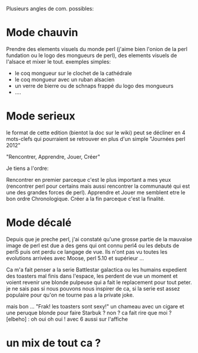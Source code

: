 Plusieurs angles de com. possibles: 

# Mode chauvin

Prendre des elements visuels du monde perl (j'aime bien l'onion de la perl fundation ou le logo des mongueurs de perl), des elements visuels de l'alsace et mixer le tout. exemples simples:

- le coq mongueur sur le clochet de la cathédrale 
- le coq mongueur avec un ruban alsacien
- un verre de bierre ou de schnaps frappé du logo des mongueurs
- ....

# Mode serieux

le format de cette edition (bientot la doc sur le wiki) peut se décliner en 4 mots-clefs qui pourraient se retrouver en plus d'un simple "Journées perl 2012"

"Rencontrer, Apprendre, Jouer, Créer" 

Je tiens a l'ordre:

Rencontrer en premier parceque c'est le plus important a mes yeux (rencontrer perl pour certains mais aussi rencontrer la communauté qui est une des grandes forces de perl).
Apprendre et Jouer me semblent etre le bon ordre Chronologique. 
Créer a la fin parceque c'est la finalité.

# Mode décalé

Depuis que je preche perl, j'ai constaté qu'une grosse partie de la mauvaise image de perl est due a des gens qui ont connu perl4 ou les debuts de perl5 puis ont perdu ce langage de vue. Ils n'ont pas vu toutes les evolutions arrivées avec Moose, perl 5.10 et supérieur ... 

Ca m'a fait penser a la serie Battlestar galactica ou les humains expedient des toasters mal finis dans l'espace, les perdent de vue un moment et voient revenir une blonde pulpeuse qui a fait le replacement pour tout peter. je ne sais pas si nous pouvons nous inspirer de ca, si la serie est assez populaire pour qu'on ne tourne pas a la private joke.

mais bon ...  "Frak! les toasters sont sexy!" un chameau avec un cigare et une peruque blonde pour faire Starbuk ? non ? ca fait rire que moi ?  [elbeho] : oh oui oh oui ! avec 6 aussi sur l'affiche

# un mix de tout ca ? 


